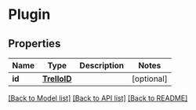 # Plugin

## Properties
Name | Type | Description | Notes
------------ | ------------- | ------------- | -------------
**id** | [**TrelloID**](TrelloID.md) |  | [optional] 

[[Back to Model list]](../README.md#documentation-for-models) [[Back to API list]](../README.md#documentation-for-api-endpoints) [[Back to README]](../README.md)

